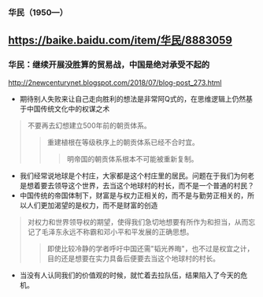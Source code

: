 ### 华民（1950—）
https://baike.baidu.com/item/华民/8883059
---
### 华民：继续开展没胜算的贸易战，中国是绝对承受不起的
http://2newcenturynet.blogspot.com/2018/07/blog-post_273.html
- 期待别人失败来让自己走向胜利的想法是非常阿Q式的，在思维逻辑上仍然基于中国传统文化中的权谋之术
>不要再去幻想建立500年前的朝贡体系。
>>重建植根在等级秩序上的朝贡体系已经不合时宜。
>>>明帝国的朝贡体系根本不可能被重新复制。
- 我们经常说地球是个村庄，大家都是这个村庄里的居民。问题在于我们为何老是想着要去领导这个世界，去当这个地球村的村长，而不是一个普通的村民？
- 中国传统的帝国体制下，财富是与权力正相关的，而不是与勤劳正相关的，所以人们更加渴望的是权力，而不是财富的创造
>对权力和世界领导权的期望，使得我们急切地想要有所作为和担当，从而忘记了毛泽东永远不称霸和邓小平和平发展的正确思想。
>>即使比较冷静的学者呼吁中国还需"韬光养晦"，也不过是权宜之计，目的还是想要在实力具备后便要去当这个地球村的村长。
- 当没有人认同我们的价值观的时候，就忙着去拉队伍，结果陷入了今天的危机。